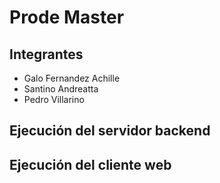 # Prode Master
## Integrantes
- Galo Fernandez Achille
- Santino Andreatta
- Pedro Villarino

## Ejecución del servidor backend

## Ejecución del cliente web
